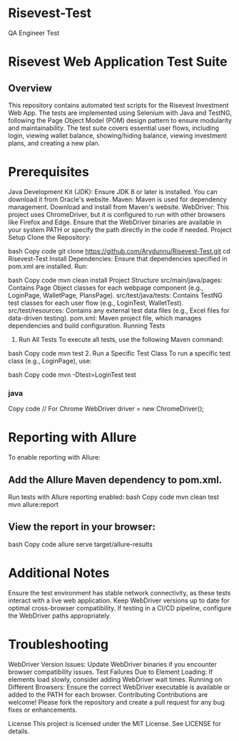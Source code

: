 # Risevest-Test
QA Engineer Test
# Risevest Web Application Test Suite
## Overview
This repository contains automated test scripts for the Risevest Investment Web App. The tests are implemented using Selenium with Java and TestNG, following the Page Object Model (POM) design pattern to ensure modularity and maintainability. The test suite covers essential user flows, including login, viewing wallet balance, showing/hiding balance, viewing investment plans, and creating a new plan.

# Prerequisites
Java Development Kit (JDK): Ensure JDK 8 or later is installed. You can download it from Oracle's website.
Maven: Maven is used for dependency management. Download and install from Maven's website.
WebDriver: This project uses ChromeDriver, but it is configured to run with other browsers like Firefox and Edge. Ensure that the WebDriver binaries are available in your system PATH or specify the path directly in the code if needed.
Project Setup
Clone the Repository:

bash
Copy code
git clone https://github.com/Arydunnu/Risevest-Test.git
cd Risevest-Test
Install Dependencies: Ensure that dependencies specified in pom.xml are installed. Run:

bash
Copy code
mvn clean install
Project Structure
src/main/java/pages: Contains Page Object classes for each webpage component (e.g., LoginPage, WalletPage, PlansPage).
src/test/java/tests: Contains TestNG test classes for each user flow (e.g., LoginTest, WalletTest).
src/test/resources: Contains any external test data files (e.g., Excel files for data-driven testing).
pom.xml: Maven project file, which manages dependencies and build configuration.
Running Tests
1. Run All Tests
To execute all tests, use the following Maven command:

bash
Copy code
mvn test
2. Run a Specific Test Class
To run a specific test class (e.g., LoginPage), use:

bash
Copy code
mvn -Dtest=LoginTest test

### java
Copy code
// For Chrome
WebDriver driver = new ChromeDriver();

# Reporting with Allure 
To enable reporting with Allure:

## Add the Allure Maven dependency to pom.xml.
Run tests with Allure reporting enabled:
bash
Copy code
mvn clean test
mvn allure:report
## View the report in your browser:
bash
Copy code
allure serve target/allure-results

# Additional Notes
Ensure the test environment has stable network connectivity, as these tests interact with a live web application.
Keep WebDriver versions up to date for optimal cross-browser compatibility.
If testing in a CI/CD pipeline, configure the WebDriver paths appropriately.

# Troubleshooting
WebDriver Version Issues: Update WebDriver binaries if you encounter browser compatibility issues.
Test Failures Due to Element Loading: If elements load slowly, consider adding WebDriver wait times.
Running on Different Browsers: Ensure the correct WebDriver executable is available or added to the PATH for each browser.
Contributing
Contributions are welcome! Please fork the repository and create a pull request for any bug fixes or enhancements.

License
This project is licensed under the MIT License. See LICENSE for details.